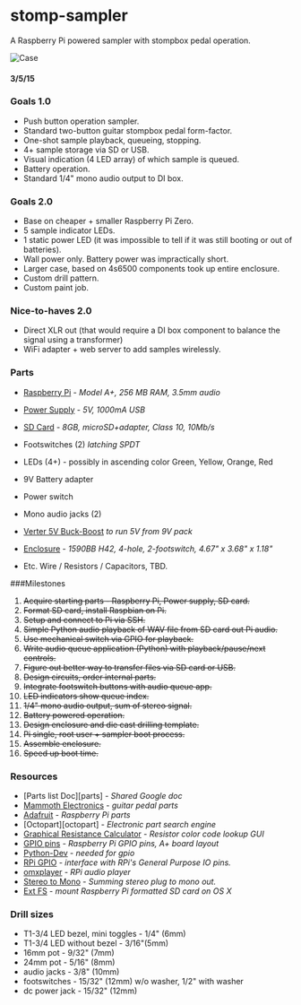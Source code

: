 # stomp-sampler
A Raspberry Pi powered sampler with stompbox pedal operation.

![Case](http://cdn3.volusion.com/scund.bojht/v/vspfiles/photos/options/500-1001-1345-T.jpg?1398344390)
#### 3/5/15

### Goals 1.0
* Push button operation sampler.
* Standard two-button guitar stompbox pedal form-factor.
* One-shot sample playback, queueing, stopping.
* 4+ sample storage via SD or USB.
* Visual indication (4 LED array) of which sample is queued.
* Battery operation.
* Standard 1/4" mono audio output to DI box.

### Goals 2.0
* Base on cheaper + smaller Raspberry Pi Zero.
* 5 sample indicator LEDs.
* 1 static power LED (it was impossible to tell if it was still booting or out of batteries).
* Wall power only. Battery power was impractically short.
* Larger case, based on 4s6500 components took up entire enclosure.
* Custom drill pattern.
* Custom paint job.

### Nice-to-haves 2.0
* Direct XLR out (that would require a DI box component to balance the signal using a transformer)
* WiFi adapter + web server to add samples wirelessly.

### Parts
* [Raspberry Pi][pi] - *Model A+, 256 MB RAM, 3.5mm audio*

* [Power Supply][power] - *5V, 1000mA USB*

* [SD Card][sd] - *8GB, microSD+adapter, Class 10, 10Mb/s*

* Footswitches (2) *latching SPDT*

* LEDs (4+) - possibly in ascending color Green, Yellow, Orange, Red

* 9V Battery adapter

* Power switch

* Mono audio jacks (2)

* [Verter 5V Buck-Boost][verter] *to run 5V from 9V pack*

* [Enclosure][enc] - *1590BB H42, 4-hole, 2-footswitch, 4.67" x 3.68" x 1.18"*

* Etc. Wire / Resistors / Capacitors, TBD.


###Milestones
1. ~~Acquire starting parts - Raspberry Pi, Power supply, SD card.~~
2. ~~Format SD card, install Raspbian on Pi.~~
3. ~~Setup and connect to Pi via SSH.~~
4. ~~Simple Python audio playback of WAV file from SD card out Pi audio.~~
5. ~~Use mechanical switch via GPIO for playback.~~
6. ~~Write audio queue application (Python) with playback/pause/next controls.~~
7. ~~Figure out better way to transfer files via SD card or USB.~~
8. ~~Design circuits, order internal parts.~~
9. ~~Integrate footswitch buttons with audio queue app.~~
10. ~~LED indicators show queue index.~~
11. ~~1/4" mono audio output, sum of stereo signal.~~
12. ~~Battery powered operation.~~
13. ~~Design enclosure and die cast drilling template.~~
15. ~~Pi single, root user + sampler boot process.~~
14. ~~Assemble enclosure.~~
15. ~~Speed up boot time.~~

### Resources

* [Parts list Doc][parts] - *Shared Google doc*
* [Mammoth Electronics][mammoth] - *guitar pedal parts*
* [Adafruit][ada] - *Raspberry Pi parts*
* [Octopart][octopart] - *Electronic part search engine*
* [Graphical Resistance Calculator][rescalc] - *Resistor color code lookup GUI*
* [GPIO pins][pins] - *Raspberry Pi GPIO pins, A+ board layout*  
* [Python-Dev][pythondev] - *needed for gpio*
* [RPi GPIO][gpio] - *interface with RPi's General Purpose IO pins.*
* [omxplayer][omxplayer] - *RPi audio player*
* [Stereo to Mono][stereosum] - *Summing stereo plug to mono out.*
* [Ext FS][extfs] - *mount Raspberry Pi formatted SD card on OS X*

[enc]:http://www.mammothelectronics.com/4S1590BB-p/500-1001.htm
[pi]:http://www.adafruit.com/products/2266
[sd]:http://www.newegg.com/Product/Product.aspx?Item=N82E16820139532
[power]:https://www.adafruit.com/products/501
[diode]:http://www.adafruit.com/products/755
[rescalc]:http://www.dannyg.com/examples/res2/resistor.htm
[pythondev]:https://packages.debian.org/sid/python-dev
[gpio]:https://pypi.python.org/pypi/RPi.GPIO
[mammoth]:http://www.mammothelectronics.com/
[ada]:http://www.adafruit.com
[pins]:http://pi4j.com/pins/model-a-plus.html
[omxplayer]:http://elinux.org/Omxplayer
[stereosum]:https://brashleraudio.files.wordpress.com/2012/08/screenhunter_02-aug-27-19-35.gif
[verter]:http://www.adafruit.com/product/2190
[extfs]:http://www.paragon-software.com/home/extfs-mac

### Drill sizes
* T1-3/4 LED bezel, mini toggles - 1/4" (6mm)
* T1-3/4 LED without bezel - 3/16"(5mm)
* 16mm pot - 9/32" (7mm)
* 24mm pot - 5/16" (8mm)
* audio jacks - 3/8" (10mm)
* footswitches - 15/32" (12mm) w/o washer, 1/2" with washer
* dc power jack - 15/32" (12mm)










